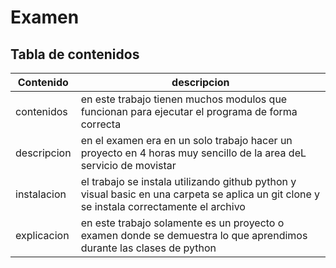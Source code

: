 # Examen


## Tabla de contenidos
| Contenido | descripcion  |
|--|--|
| contenidos | en este trabajo tienen muchos modulos que funcionan para ejecutar el programa de forma correcta  |
| descripcion | en el examen era en un solo trabajo hacer un proyecto en 4 horas muy sencillo de la area deL servicio de movistar |
| instalacion | el trabajo se instala utilizando github python y visual basic en una carpeta se aplica un git clone y se instala correctamente  el archivo |
| explicacion | en este trabajo solamente es un proyecto o examen donde se demuestra lo que aprendimos durante las clases de python |

